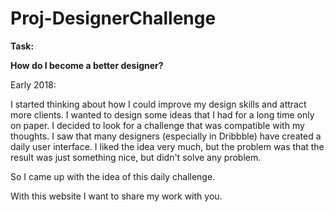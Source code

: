# Proj-DesignerChallenge

**Task:**

**How do I become a better designer?**

Early 2018:

I started thinking about how I could improve my design skills and attract more clients. I wanted to design some ideas that I had for a long time only on paper. I decided to look for a challenge that was compatible with my thoughts. I saw that many designers (especially in Dribbble) have created a daily user interface. I liked the idea very much, but the problem was that the result was just something nice, but didn't solve any problem.

So I came up with the idea of this daily challenge.

With this website I want to share my work with you.
